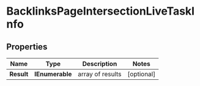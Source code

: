 # BacklinksPageIntersectionLiveTaskInfo


## Properties

| Name | Type | Description | Notes |
|------------ | ------------- | ------------- | -------------|
**Result** | **IEnumerable<BacklinksPageIntersectionLiveResultInfo>** | array of results |[optional]|